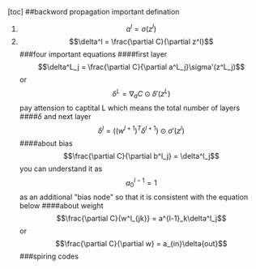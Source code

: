[toc]
##backword propagation
important defination
1. $$a^l = \sigma(z^l)$$
2. $$\delta^l = \frac{\partial C}{\partial z^l}$$
###four important equations
####first layer
$$\delta^L_j = \frac{\partial C}{\partial a^L_j}\sigma'(z^L_j)$$ or
$$\delta^L=\nabla_aC\odot\delta'(z^L)$$
pay attension to captital L which means the total number of layers
####$\delta$ and next layer
$$\delta^l = ((w^{l+1})^T\delta^{l+1}) \odot \sigma'(z^l)$$
####about bias
$$\frac{\partial C}{\partial b^l_j} = \delta^l_j$$
you can understand it as
$$a_0^{l-1} = 1$$
as an additional "bias node"
so that it is consistent with the equation below
####about weight
$$\frac{\partial C}{w^l_{jk}} = a^{l-1}_k\delta^l_j$$
or
$$\frac{\partial C}{\partial w} = a_{in}\delta{out}$$
###spiring codes